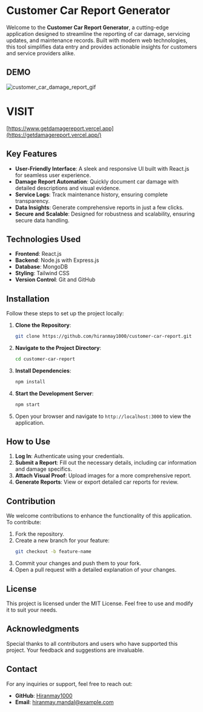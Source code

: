 # Customer Car Report Generator

Welcome to the **Customer Car Report Generator**, a cutting-edge application designed to streamline the reporting of car damage, servicing updates, and maintenance records. Built with modern web technologies, this tool simplifies data entry and provides actionable insights for customers and service providers alike.

## DEMO


![customer_car_damage_report_gif](https://github.com/user-attachments/assets/9fb74a0e-e2e4-4164-8ac6-10ed8750551a)

# VISIT
[https://www.getdamagereport.vercel.app](https://getdamagereport.vercel.app/)



## Key Features

- **User-Friendly Interface**: A sleek and responsive UI built with React.js for seamless user experience.
- **Damage Report Automation**: Quickly document car damage with detailed descriptions and visual evidence.
- **Service Logs**: Track maintenance history, ensuring complete transparency.
- **Data Insights**: Generate comprehensive reports in just a few clicks.
- **Secure and Scalable**: Designed for robustness and scalability, ensuring secure data handling.



## Technologies Used

- **Frontend**: React.js
- **Backend**: Node.js with Express.js
- **Database**: MongoDB
- **Styling**: Tailwind CSS
- **Version Control**: Git and GitHub

## Installation

Follow these steps to set up the project locally:

1. **Clone the Repository**:
   ```bash
   git clone https://github.com/hiranmay1000/customer-car-report.git
   ```

2. **Navigate to the Project Directory**:
   ```bash
   cd customer-car-report
   ```

3. **Install Dependencies**:
   ```bash
   npm install
   ```

4. **Start the Development Server**:
   ```bash
   npm start
   ```

5. Open your browser and navigate to `http://localhost:3000` to view the application.

## How to Use

1. **Log In**: Authenticate using your credentials.
2. **Submit a Report**: Fill out the necessary details, including car information and damage specifics.
3. **Attach Visual Proof**: Upload images for a more comprehensive report.
4. **Generate Reports**: View or export detailed car reports for review.

## Contribution

We welcome contributions to enhance the functionality of this application. To contribute:

1. Fork the repository.
2. Create a new branch for your feature:
   ```bash
   git checkout -b feature-name
   ```
3. Commit your changes and push them to your fork.
4. Open a pull request with a detailed explanation of your changes.

## License

This project is licensed under the MIT License. Feel free to use and modify it to suit your needs.

## Acknowledgments

Special thanks to all contributors and users who have supported this project. Your feedback and suggestions are invaluable.

## Contact

For any inquiries or support, feel free to reach out:

- **GitHub**: [Hiranmay1000](https://github.com/hiranmay1000)
- **Email**: hiranmay.mandal@example.com

